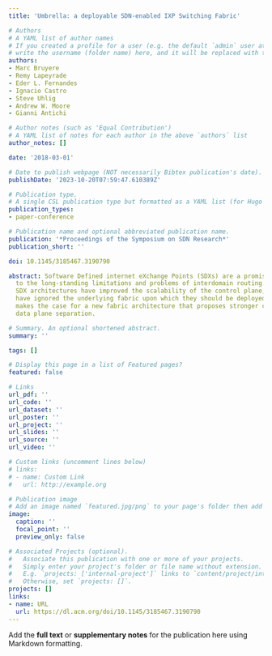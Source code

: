 ```yaml
---
title: 'Umbrella: a deployable SDN-enabled IXP Switching Fabric'

# Authors
# A YAML list of author names
# If you created a profile for a user (e.g. the default `admin` user at `content/authors/admin/`), 
# write the username (folder name) here, and it will be replaced with their full name and linked to their profile.
authors:
- Marc Bruyere
- Remy Lapeyrade
- Eder L. Fernandes
- Ignacio Castro
- Steve Uhlig
- Andrew W. Moore
- Gianni Antichi

# Author notes (such as 'Equal Contribution')
# A YAML list of notes for each author in the above `authors` list
author_notes: []

date: '2018-03-01'

# Date to publish webpage (NOT necessarily Bibtex publication's date).
publishDate: '2023-10-20T07:59:47.610389Z'

# Publication type.
# A single CSL publication type but formatted as a YAML list (for Hugo requirements).
publication_types:
- paper-conference

# Publication name and optional abbreviated publication name.
publication: '*Proceedings of the Symposium on SDN Research*'
publication_short: ''

doi: 10.1145/3185467.3190790

abstract: Software Defined internet eXchange Points (SDXs) are a promising solution
  to the long-standing limitations and problems of interdomain routing. While proposed
  SDX architectures have improved the scalability of the control plane, these solutions
  have ignored the underlying fabric upon which they should be deployed. This work
  makes the case for a new fabric architecture that proposes stronger control and
  data plane separation.

# Summary. An optional shortened abstract.
summary: ''

tags: []

# Display this page in a list of Featured pages?
featured: false

# Links
url_pdf: ''
url_code: ''
url_dataset: ''
url_poster: ''
url_project: ''
url_slides: ''
url_source: ''
url_video: ''

# Custom links (uncomment lines below)
# links:
# - name: Custom Link
#   url: http://example.org

# Publication image
# Add an image named `featured.jpg/png` to your page's folder then add a caption below.
image:
  caption: ''
  focal_point: ''
  preview_only: false

# Associated Projects (optional).
#   Associate this publication with one or more of your projects.
#   Simply enter your project's folder or file name without extension.
#   E.g. `projects: ['internal-project']` links to `content/project/internal-project/index.md`.
#   Otherwise, set `projects: []`.
projects: []
links:
- name: URL
  url: https://dl.acm.org/doi/10.1145/3185467.3190790
---
```


Add the **full text** or **supplementary notes** for the publication here using Markdown formatting.

